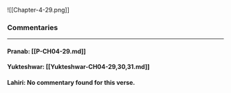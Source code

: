 ![[Chapter-4-29.png]]

### Commentaries

---

#### Pranab: [[P-CH04-29.md]]

#### Yukteshwar: [[Yukteshwar-CH04-29,30,31.md]]

#### Lahiri: No commentary found for this verse.
